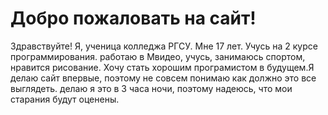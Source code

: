 # Добро пожаловать на сайт!
 Здравствуйте! Я, ученица колледжа РГСУ. Мне 17 лет. Учусь на 2 курсе программирования. работаю в Мвидео, учусь, занимаюсь спортом, нравится рисование. Хочу стать хорошим програмистом в будущем.Я делаю сайт впервые, поэтому не совсем понимаю как должно это все выглядеть. делаю я это в 3 часа ночи, поэтому надеюсь, что мои старания будут оценены. 
